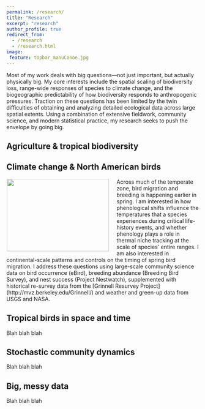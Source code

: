 ```yaml
---
permalink: /research/
title: "Research"
excerpt: "research"
author_profile: true
redirect_from: 
  - /research
  - /research.html
image:
 feature: topbar_manuCanoe.jpg
---
```

Most of my work deals with big questions—not just important, but actually physically big. My core interests include the spatial scaling of biodiversity loss, range-wide responses of species to climate change, and the biogeographic predictability of how biodiversity responds to anthropogenic pressures. Traction on these questions has been limited by the twin difficulties of obtaining and analyzing detailed ecological data across large spatial extents. Using a combination of extensive fieldwork, community science, and modern statistical practice, my research seeks to push the envelope by going big.

## Agriculture & tropical biodiversity

## Climate change & North American birds

<img src="https://static01.nyt.com/images/2018/07/31/science/31SCI-GRINNELL2/31SCI-GRINNELL2-articleLarge.jpg?quality=75&auto=webp&disable=upscale" style="float:left;width:267px;height:189px;padding:1px 20px 1px 1px;">
Across much of the temperate zone, bird migration and breeding is happening earlier in spring. I am interested in how phenological shifts influence the temperatures that a species experiences during critical life-history events, and whether phenology plays a role in thermal niche tracking at the scale of species' entire ranges. I am also interested in continental-scale patterns and controls on the timing of spring bird migration. I address these questions using large-scale community science data on bird occurrence (eBird), breeding abundance (Breeding Bird Survey), and nest success (Project Nestwatch), supplemented with historical re-survey data from the [Grinnell Resurvey Project](http://mvz.berkeley.edu/Grinnell/) and weather and green-up data from USGS and NASA. 
<p style="clear:both;"></p>

## Tropical birds in space and time

Blah blah blah

## Stochastic community dynamics

Blah blah blah

## Big, messy data

Blah blah blah